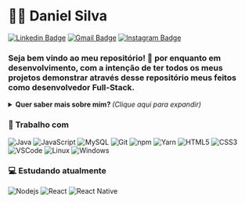 # :man_technologist: Daniel Silva
[![Linkedin Badge](https://img.shields.io/badge/-Daniel-blue?style=flat-square&logo=Linkedin&logoColor=white&link=https://www.linkedin.com/in/danielpsilva14/)](https://www.linkedin.com/in/danielpsilva14/)
[![Gmail Badge](https://img.shields.io/badge/-contato@danielpsilva.com.br-c14438?style=flat-square&logo=Gmail&logoColor=white&link=mailto:contato@danielpsilva.com.br)](mailto:contato@danielpsilva.com.br)
[![Instagram Badge](https://img.shields.io/badge/-danielpsilva-a43b9d?style=flat-square&logo=Instagram&logoColor=white&link=https://www.instagram.com/dsilva014/)](https://www.instagram.com/dsilva014/)

### Seja bem vindo ao meu repositório! 👋 por enquanto em desenvolvimento, com a intenção de ter todos os meus projetos demonstrar através desse repositório meus feitos como desenvolvedor Full-Stack.

<details>
<summary> <b> Quer saber mais sobre mim? </b> <i>(Clique aqui para expandir)</i> </summary>

### 📖 Sobre mim
Sou apaixonado pela tecnologia desde pequeno, sempre curioso e com vontade de aprender e me aprofundar no mundo da tecnologia.

Em 2018 ingressei na faculdade de Análise e Desenvolvimento de Sistemas, onde fiquei maravilhado pela programação, análise de sistemas, banco de dados e gestão de projetos, nesse tempo cursando ADS consegui o máximo de conhecimento que pude, hoje formado estou a procura de novos desafios, no momento cursando a pós graduação de Ciência de Dados e buscando adquirir o máximo de conhecimento possivel.

No momento estou desenvolvendo projetos pessoais e profissionais para o aperfeiçoamento na programação, me viro bem tanto no Front-End quando do Beck-End, mesmo tendo uma paixão pelo Beck-End.

Com objetivos grandiosos dei inicio a fundação de uma Startup, por enquanto em carreira solo, a DS Desenvolvimento de Softwares está em fase de criação, com seu foco em inovação, compromisso e expansão.
</details>

### 💼 Trabalho com
![Java](https://img.shields.io/badge/-Java-E42D2C?style=flat-square&logo=java&logoColor=white)
![JavaScript](https://img.shields.io/badge/-JavaScript-F7B93E?style=flat-square&logo=javascript&logoColor=fff)
![MySQL](https://img.shields.io/badge/-MySQL-00758F?style=flat-square&logo=mysql&logoColor=white)
![Git](https://img.shields.io/badge/-Git-F05032?style=flat-square&logo=git&logoColor=white)
![npm](https://img.shields.io/badge/-NPM-CB3837?style=flat-square&logo=npm&logoColor=white)
![Yarn](https://img.shields.io/badge/-Yarn-2B8AB6?style=flat-square&logo=yarn&logoColor=white)
![HTML5](https://img.shields.io/badge/-HTML5-E34F26?style=flat-square&logo=html5&logoColor=white)
![CSS3](https://img.shields.io/badge/-CSS3-549FDE?style=flat-square&logo=css3&logoColor=white)
![VSCode](https://img.shields.io/badge/-VSCode-0085D1?style=flat-square&logo=visual-studio-code&logoColor=white)
![Linux](https://img.shields.io/badge/-Linux-16C60C?style=flat-square&logo=linux&logoColor=white)
![Windows](https://img.shields.io/badge/-Windows-00ADEF?style=flat-square&logo=windows&logoColor=white)

### 💻 Estudando atualmente
![Nodejs](https://img.shields.io/badge/-Node.js-43853d?style=flat-square&logo=Node.js&logoColor=white)
![React](https://img.shields.io/badge/-React.js-45b8d8?style=flat-square&logo=react&logoColor=white)
![React Native](https://img.shields.io/badge/-React%20Native-45b8d8?style=flat-square&logo=react&logoColor=white)




